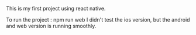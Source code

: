 This is my first project using react native.

To run the project :
npm run web
I didn't test the ios version, but the android and web version is running smoothly.
